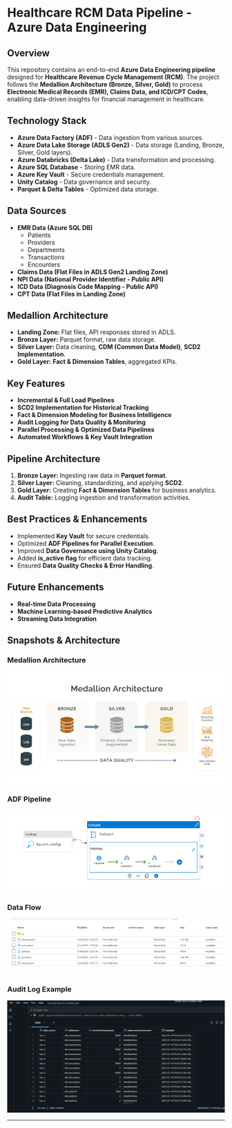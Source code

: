 # Healthcare RCM Data Pipeline - Azure Data Engineering

## Overview
This repository contains an end-to-end **Azure Data Engineering pipeline** designed for **Healthcare Revenue Cycle Management (RCM)**. The project follows the **Medallion Architecture (Bronze, Silver, Gold)** to process **Electronic Medical Records (EMR), Claims Data, and ICD/CPT Codes**, enabling data-driven insights for financial management in healthcare.

## Technology Stack
- **Azure Data Factory (ADF)** - Data ingestion from various sources.
- **Azure Data Lake Storage (ADLS Gen2)** - Data storage (Landing, Bronze, Silver, Gold layers).
- **Azure Databricks (Delta Lake)** - Data transformation and processing.
- **Azure SQL Database** - Storing EMR data.
- **Azure Key Vault** - Secure credentials management.
- **Unity Catalog** - Data governance and security.
- **Parquet & Delta Tables** - Optimized data storage.

## Data Sources
- **EMR Data (Azure SQL DB)**
  - Patients
  - Providers
  - Departments
  - Transactions
  - Encounters
- **Claims Data (Flat Files in ADLS Gen2 Landing Zone)**
- **NPI Data (National Provider Identifier - Public API)**
- **ICD Data (Diagnosis Code Mapping - Public API)**
- **CPT Data (Flat Files in Landing Zone)**

## Medallion Architecture
- **Landing Zone:** Flat files, API responses stored in ADLS.
- **Bronze Layer:** Parquet format, raw data storage.
- **Silver Layer:** Data cleaning, **CDM (Common Data Model)**, **SCD2 Implementation**.
- **Gold Layer:** **Fact & Dimension Tables**, aggregated KPIs.

## Key Features
- **Incremental & Full Load Pipelines**
- **SCD2 Implementation for Historical Tracking**
- **Fact & Dimension Modeling for Business Intelligence**
- **Audit Logging for Data Quality & Monitoring**
- **Parallel Processing & Optimized Data Pipelines**
- **Automated Workflows & Key Vault Integration**

## Pipeline Architecture
1. **Bronze Layer:** Ingesting raw data in **Parquet format**.
2. **Silver Layer:** Cleaning, standardizing, and applying **SCD2**.
3. **Gold Layer:** Creating **Fact & Dimension Tables** for business analytics.
4. **Audit Table:** Logging ingestion and transformation activities.

## Best Practices & Enhancements
- Implemented **Key Vault** for secure credentials.
- Optimized **ADF Pipelines for Parallel Execution**.
- Improved **Data Governance using Unity Catalog**.
- Added **is_active flag** for efficient data tracking.
- Ensured **Data Quality Checks & Error Handling**.

## Future Enhancements
- **Real-time Data Processing**
- **Machine Learning-based Predictive Analytics**
- **Streaming Data Integration**

## Snapshots & Architecture

### Medallion Architecture
![Medallion Architecture](Snapshots/medalian.png)

### ADF Pipeline
![Azure Data Factory Pipeline](Snapshots/pipeline.png)

### Data Flow
![Datasets](Snapshots/datasets.png)

### Audit Log Example
![Audit Logs](Snapshots/audit_logs.png)

---
